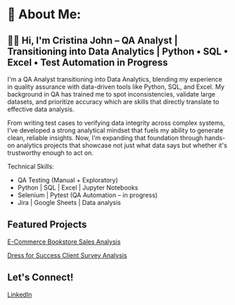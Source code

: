 # 💫 About Me:

## 👋🏿 Hi, I'm Cristina John – QA Analyst | Transitioning into Data Analytics | Python • SQL • Excel • Test Automation in Progress


I'm a QA Analyst transitioning into Data Analytics, blending my experience in quality assurance with data-driven tools like Python, SQL, and Excel. My background in QA has trained me to spot inconsistencies, validate large datasets, and prioritize accuracy which are skills that directly translate to effective data analysis. 

From writing test cases to verifying data integrity across complex systems, I've developed a strong analytical mindset that fuels my ability to generate clean, reliable insights. Now, I'm expanding that foundation through hands-on analytics projects that showcase not just what data says but whether it's trustworthy enough to act on.


Technical Skills: 
- QA Testing (Manual + Exploratory)
- Python | SQL | Excel | Jupyter Notebooks
- Selenium | Pytest (QA Automation – in progress)
- Jira | Google Sheets | Data analysis

## Featured Projects 
[E-Commerce Bookstore Sales Analysis](https://github.com/cristina-j/E-Commerce-Bookstore-Sales-Analysis)

[Dress for Success Client Survey Analysis](https://github.com/cristina-j/Dress-for-Success-Client-Survey-Analysis)

## Let's Connect! 

[LinkedIn](https://linkedin.com/in/cristinajohn)
